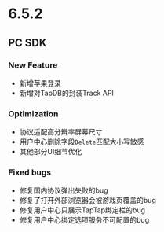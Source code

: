 # 6.5.2
## PC SDK
### New Feature
* 新增苹果登录
* 新增对TapDB的封装Track API

### Optimization
* 协议适配高分辨率屏幕尺寸
* 用户中心删除字段`Delete`匹配大小写敏感
* 其他部分UI细节优化

### Fixed bugs
* 修复国内协议弹出失败的bug
* 修复了打开外部浏览器会被游戏页覆盖的bug
* 修复用户中心只展示TapTap绑定栏的bug
* 修复用户中心绑定选项服务不可配置的bug





